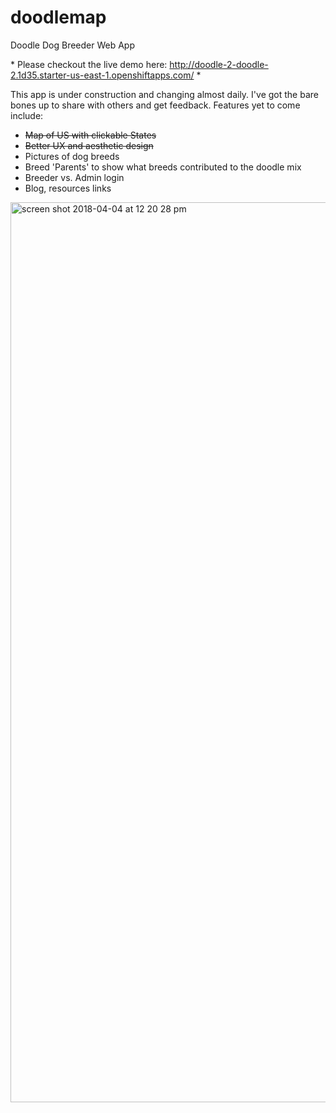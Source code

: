 # doodlemap
Doodle Dog Breeder Web App

\* Please checkout the live demo here: http://doodle-2-doodle-2.1d35.starter-us-east-1.openshiftapps.com/ \*


This app is under construction and changing almost daily. I've got the bare bones up to share with others and get feedback. Features yet to come include:

- <s>Map of US with clickable States</s>
- <s>Better UX and aesthetic design</s>
- Pictures of dog breeds
- Breed 'Parents' to show what breeds contributed to the doodle mix
- Breeder vs. Admin login
- Blog, resources links

<img width="1440" alt="screen shot 2018-04-04 at 12 20 28 pm" src="https://user-images.githubusercontent.com/24554274/38323417-ce3229de-3802-11e8-9f08-42a584d155dd.png">

